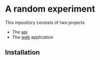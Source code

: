 # A random experiment

This repository consists of two projects
 - The [api](packages/api)
 - The [web](packages/web) application

## Installation

